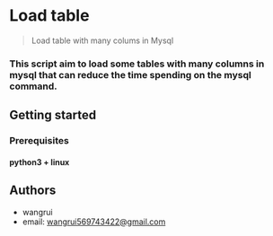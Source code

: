 # Load table
> Load table with many colums in Mysql
### This script aim to load some tables with many columns in mysql that can reduce the time spending on the mysql command.

## Getting started
### Prerequisites
#### python3 + linux

## Authors
* wangrui
* email: wangrui569743422@gmail.com
